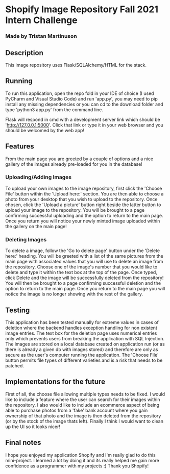 # Shopify Image Repository Fall 2021 Intern Challenge
### Made by Tristan Martinuson

## Description
This image repository uses Flask/SQLAlchemy/HTML for the stack.



## Running
To run this application, open the repo fold in your IDE of choice (I used PyCharm and Visual Studio Code) and run 'app.py', you may need to pip install any missing dependencies
or you can cd to the download folder and type 'python3 app.py' from the command line.

Flask will respond in cmd with a development server link which should be 'http://127.0.0.1:5000'. Click that link or type it in your web browser and you should be welcomed by the web app!


## Features
From the main page you are greeted by a couple of options and a nice gallery of the images already pre-loaded for you in the database!
### Uploading/Adding Images
To upload your own images to the image repository, first click the 'Choose File' button within the 'Upload here:' section. You are then able to choose
a photo from your desktop that you wish to upload to the repository. Once chosen, click the 'Upload a picture' button right beside the latter button to upload your 
image to the repository. You will be brought to a page confirming successful uploading and the option to return to the main page. Once you return you will notice your newly
minted image uploaded within the gallery on the main page!
### Deleting Images
To delete a image, follow the 'Go to delete page' button under the 'Delete here:' heading. You will be greeted with a list of the same pictures from the main page with associated values
that you will use to delete an image from the repository. Choose one of the image's number that you would like to delete and type it within the text box at the top of the page.
Once typed, click Delete and the image will be successfully deleted from the repository! You will then be brought to a page confirming successful deletion and the option to return
to the main page. Once you return to the main page you will notice the image is no longer showing with the rest of the gallery.

## Testing
This application has been tested manually for extreme values in cases of deletion where the backend handles exception handling for non existent image entries.
The text box for the deletion page uses numerical entries only which prevents users from breaking the application with SQL Injection.
The images are stored on a local database created on application run (or as there is already a given db with images stored) and therefore are only as secure as the user's computer
running the application.
The 'Choose File' button permits file types of different varieties and is a risk that needs to be patched.

## Implementations for the future
First of all, the choose file allowing multiple types needs to be fixed. I would like to include a feature where the user can search for their images within the repository. I also
would like to include an ecommerce aspect of being able to purchase photos from a 'fake' bank account where you gain ownership of that photo and the image is then deleted from the
repository (or by the stock of the image thats left). Finally I think I would want to clean up the UI so it looks nicer! 

## Final notes
I hope you enjoyed my application Shopify and I'm really glad to do this mini-project. I learned a lot by doing it and its really helped me gain more confidence as a programmer with my projects :) Thank you Shopify!
